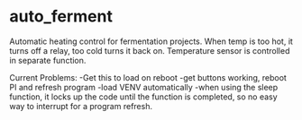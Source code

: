# auto_ferment
Automatic heating control for fermentation projects.
When temp is too hot, it turns off a relay, too cold turns it back on.
Temperature sensor is controlled in separate function.

Current Problems:
-Get this to load on reboot
-get buttons working, reboot PI and refresh program
-load VENV automatically
-when using the sleep function, it locks up the code until the function is completed, so no easy way to interrupt for a program refresh.
